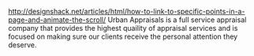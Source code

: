 http://designshack.net/articles/html/how-to-link-to-specific-points-in-a-page-and-animate-the-scroll/
Urban Appraisals is a full service appraisal company that provides the highest quaility of appraisal services
and is focused on making sure our clients receive the personal attention they deserve.
